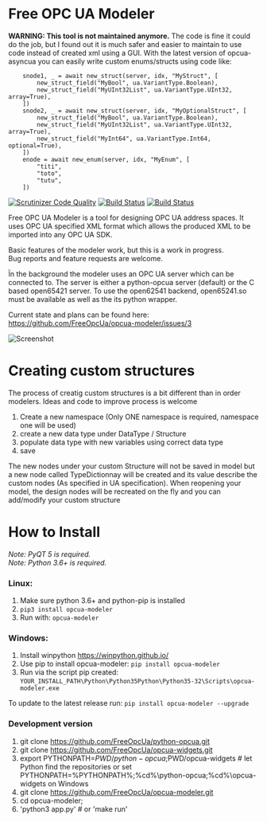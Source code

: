 Free OPC UA Modeler
===================



<b>WARNING: This tool is not maintained anymore.</b> The code is fine it could do the job, but I found out it is much safer and easier to maintain to use code instead of created xml using a GUI.
With the latest version of opcua-asyncua you can easily write custom enums/structs using code like:


```
    snode1, _ = await new_struct(server, idx, "MyStruct", [
        new_struct_field("MyBool", ua.VariantType.Boolean),
        new_struct_field("MyUInt32List", ua.VariantType.UInt32, array=True),
    ])
    snode2, _ = await new_struct(server, idx, "MyOptionalStruct", [
        new_struct_field("MyBool", ua.VariantType.Boolean),
        new_struct_field("MyUInt32List", ua.VariantType.UInt32, array=True),
        new_struct_field("MyInt64", ua.VariantType.Int64, optional=True),
    ])
    enode = await new_enum(server, idx, "MyEnum", [
        "titi",
        "toto",
        "tutu",
    ])

```


[![Scrutinizer Code Quality](https://scrutinizer-ci.com/g/FreeOpcUa/opcua-modeler/badges/quality-score.png?b=master)](https://scrutinizer-ci.com/g/FreeOpcUa/opcua-modeler/?branch=master)
[![Build Status](https://travis-ci.org/FreeOpcUa/opcua-modeler.svg?branch=master)](https://travis-ci.org/FreeOpcUa/opcua-modeler)
[![Build Status](https://travis-ci.org/FreeOpcUa/opcua-widgets.svg?branch=master)](https://travis-ci.org/FreeOpcUa/opcua-widgets)


Free OPC UA Modeler is a tool for designing OPC UA address spaces. It uses OPC UA specified XML format which allows the produced XML to be imported into any OPC UA SDK.

Basic features of the modeler work, but this is a work in progress.   
Bug reports and feature requests are welcome.

Ïn the background the modeler uses an OPC UA server which can be connected to. The server is either a python-opcua server (default) or the C based open65421 server. To use the open62541 backend, open65241.so must be available as well as the its python wrapper.

Current state and plans can be found here: https://github.com/FreeOpcUa/opcua-modeler/issues/3

![Screenshot](/screenshot.png?raw=true "Screenshot")

# Creating custom structures

The process of creatig custom structures is a bit different than in order modelers. Ideas and code to improve process is welcome

1. Create a new namespace (Only ONE namespace is required, namespace one will be used) 
2. create a new data type under DataType /  Structure
3. populate data type with new variables using correct data type
4. save

The new nodes under your custom Structure will not be saved in model but a new node called TypeDictionnay will be created and its value describe the custom nodes (As specified in UA specification). When reopening your model, the design nodes will be recreated on the fly and you can add/modify your custom structure

# How to Install  

*Note: PyQT 5 is required.*  
*Note: Python 3.6+ is required.*

### Linux:

1. Make sure python 3.6+ and python-pip is installed  
2. `pip3 install opcua-modeler`  
4. Run with: `opcua-modeler`  
  
### Windows:  

1. Install winpython https://winpython.github.io/  
2. Use pip to install opcua-modeler: `pip install opcua-modeler`  
3. Run via the script pip created: `YOUR_INSTALL_PATH\Python\Python35Python\Python35-32\Scripts\opcua-modeler.exe`  

To update to the latest release run: `pip install opcua-modeler --upgrade`

### Development version
1. git clone https://github.com/FreeOpcUa/python-opcua.git 
2. git clone https://github.com/FreeOpcUa/opcua-widgets.git
3. export PYTHONPATH=$PWD/python-opcua;$PWD/opcua-widgets  # let Python find the repositories
or set PYTHONPATH=%PYTHONPATH%;%cd%\python-opcua;%cd%\opcua-widgets on Windows
4. git clone https://github.com/FreeOpcUa/opcua-modeler.git 
5. cd opcua-modeler;
6. 'python3 app.py' # or 'make run'

